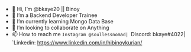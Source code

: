 - 👋 Hi, I’m @bkaye20 || Binoy
- 👀 I’m a Backend Developer Trainee
- 🌱 I’m currently learning Mongo Data Base
- 💞️ I’m looking to collaborate on Anything
- 📫 How to reach me `Instagram @soullessnomad|
                      `Discord: bkaye#4022|
                      `Linkedin: https://www.linkedin.com/in/hibinoykurian/

<!---
bkaye20/bkaye20 is a ✨ special ✨ repository because its `README.md` (this file) appears on your GitHub profile.
You can click the Preview link to take a look at your changes.
--->
